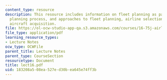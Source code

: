 ```yaml
---
content_type: resource
description: This resource includes information on fleet planning as part of strategic
  planning process, and approaches to fleet planning, airline selection criteria for
  aircraft acquisition.
file: https://ol-ocw-studio-app-qa.s3.amazonaws.com/courses/16-75j-airline-management-spring-2006/183208a508ea527ed30bea645e74ff3b_lect16.pdf
file_type: application/pdf
learning_resource_types:
- Lecture Notes
ocw_type: OCWFile
parent_title: Lecture Notes
parent_type: CourseSection
resourcetype: Document
title: lect16.pdf
uid: 183208a5-08ea-527e-d30b-ea645e74ff3b
---
```

